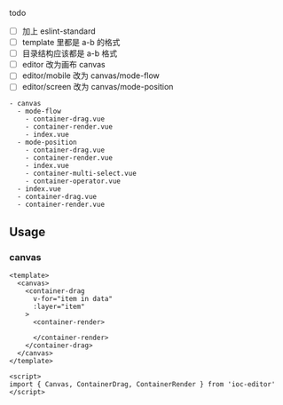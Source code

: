 todo 

- [ ] 加上 eslint-standard
- [ ] template 里都是 a-b 的格式
- [ ] 目录结构应该都是 a-b 格式
- [ ] editor 改为画布 canvas
- [ ] editor/mobile 改为 canvas/mode-flow
- [ ] editor/screen 改为 canvas/mode-position

```
- canvas
  - mode-flow
    - container-drag.vue
    - container-render.vue
    - index.vue
  - mode-position
    - container-drag.vue
    - container-render.vue
    - index.vue
    - container-multi-select.vue
    - container-operator.vue
  - index.vue
  - container-drag.vue
  - container-render.vue
```

## Usage

### canvas

```vue
<template>
  <canvas>
    <container-drag 
      v-for="item in data"
      :layer="item"
    >
      <container-render>
        
      </container-render>
    </container-drag>
  </canvas>
</template>

<script>
import { Canvas, ContainerDrag, ContainerRender } from 'ioc-editor'
</script>
```
